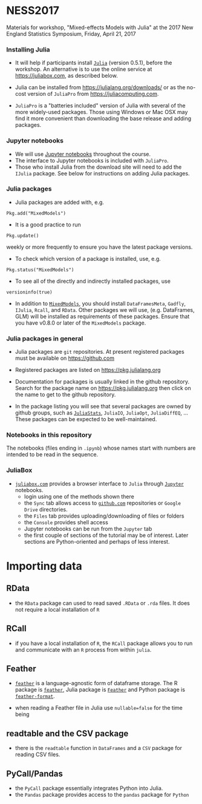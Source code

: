 # NESS2017
Materials for workshop, "Mixed-effects Models with Julia" at the 2017 New England Statistics Symposium, Friday, April 21, 2017

### Installing Julia

- It will help if participants install [`Julia`](https://julialang.org) (version 0.5.1), before the workshop.  An alternative is to use the online service at https://juliabox.com, as described below.

- Julia can be installed from https://julialang.org/downloads/ or as the no-cost version of `JuliaPro` from https://juliacomputing.com.

- `JuliaPro` is a "batteries included" version of Julia with several of the more widely-used packages.  Those using Windows or Mac OSX may find it more convenient than downloading the base release and adding packages.

### Jupyter notebooks

- We will use [Jupyter notebooks](https://jupyter.org) throughout the course.
- The interface to Jupyter notebooks is included with `JuliaPro`.
- Those who install Julia from the download site will need to add the `IJulia` package.  See below for instructions on adding Julia packages.

### Julia packages

- Julia packages are added with, e.g.
```
Pkg.add("MixedModels")
```

- It is a good practice to run
```
Pkg.update()
```
weekly or more frequently to ensure you have the latest package versions.

- To check which version of a package is installed, use, e.g.
```
Pkg.status("MixedModels")
```

- To see all of the directly and indirectly installed packages, use
```
versioninfo(true)
```

- In addition to [`MixedModels`](https://github.com/dmbates/MixedModels.jl), you should install `DataFramesMeta`, `Gadfly`, `IJulia`, `Rcall`, and `RData`.  Other packages we will use, (e.g. DataFrames, GLM) will be installed as requirements of these packages.  Ensure that you have v0.8.0 or later of the `MixedModels` package.

### Julia packages in general

- Julia packages are `git` repositories.  At present registered packages must be available on https://github.com

- Registered packages are listed on https://pkg.julialang.org

- Documentation for packages is usually linked in the github repository.  Search for the package name on https://pkg.julialang.org then click on the name to get to the github repository.

- In the package listing you will see that several packages are owned by github groups, such as [`JuliaStats`](https://github.com/JuliaStats/), `JuliaIO`, `JuliaOpt`, `JuliaDiffEQ`, ...  These packages can be expected to be well-maintained.

### Notebooks in this repository

The notebooks (files ending in `.ipynb`) whose names start with numbers are intended to be read in the sequence.

### JuliaBox

- [`juliabox.com`](https://juliabox.com) provides a browser interface to `Julia` through [`Jupyter`](https://jupyter.org) notebooks.
    - login using one of the methods shown there
    - the `Sync` tab allows access to [`github.com`](https://github.com) repositories or `Google Drive` directories.
    - the `Files` tab provides uploading/downloading of files or folders
    - the `Console` provides shell access
    - Jupyter notebooks can be run from the `Jupyter` tab
    - the first couple of sections of the tutorial may be of interest.  Later sections are Python-oriented and perhaps of less interest.

# Importing data

## RData

- the `RData` package can used to read saved `.RData` or `.rda` files.  It does not require a local installation of `R`

## RCall

- if you have a local installation of `R`, the `RCall` package allows you to run and communicate with an `R` process from within `julia`.

## Feather

   - [`feather`](https://github.com/wesm/feather) is a language-agnostic form of
    dataframe storage.  The R package is
    [`feather`](https://CRAN.R-project.org/package=feather), Julia package is
    [`Feather`](https://github.com/JuliaStats/Feather.jl) and Python package is
    [`feather-format`](https://github.com/wesm/feather/tree/master/python).

   - when reading a Feather file in Julia use `nullable=false` for the time being

## readtable and the CSV package

- there is the `readtable` function in `DataFrames` and a `CSV` package for reading CSV files.

## PyCall/Pandas

- the `PyCall` package essentially integrates Python into Julia.
- the `Pandas` package provides access to the `pandas` package for `Python`
